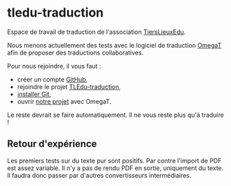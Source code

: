 # tledu-traduction

Espace de travail de traduction de l'association [TiersLieuxEdu](http://www.tierslieuxedu.org).

Nous menons actuellement des tests avec le logiciel de traduction [OmegaT](https://omegat.org/fr/) afin de proposer des traductions collaboratives.

Pour nous rejoindre, il vous faut :

* créer un compte [GitHub](http://www.github.com),
* rejoindre le projet [TLEdu-traduction](https://github.com/TiersLieuxEdu/tledu-traduction),
* [installer Git](https://git-scm.com/book/fr/v2/D%C3%A9marrage-rapide-Installation-de-Git),
* ouvrir [notre projet](omegat.project?raw=true) avec OmegaT.

Le reste devrait se faire automatiquement.
Il ne vous reste plus qu'à traduire !

## Retour d'expérience

Les premiers tests sur du texte pur sont positifs.
Par contre l'import de PDF est assez variable. Il n'y a pas de rendu PDF en sortie, uniquement du texte.
Il faudra donc passer par d'autres convertisseurs intermédiaires.

